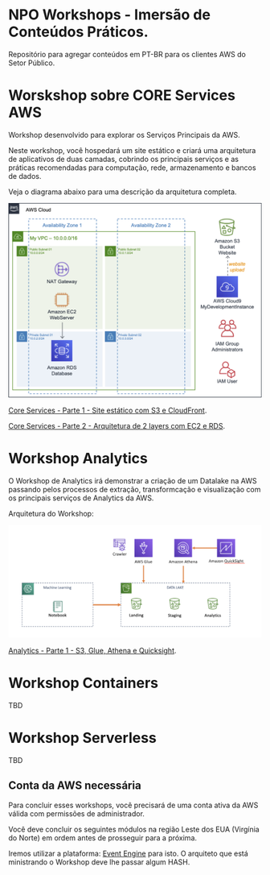 # NPO Workshops - Imersão de Conteúdos Práticos.

Repositório para agregar conteúdos em PT-BR para os clientes AWS do Setor Público.

# Worskshop sobre CORE Services AWS

Workshop desenvolvido para explorar os Serviços Principais da AWS.

Neste workshop, você hospedará um site estático e criará uma arquitetura de aplicativos de duas camadas, cobrindo os principais serviços e as práticas recomendadas para computação, rede, armazenamento e bancos de dados.

Veja o diagrama abaixo para uma descrição da arquitetura completa.

![diagram-architecture.png](core/diagram-architecture.png)


[Core Services - Parte 1 - Site estático com S3 e CloudFront](core/core-s3-cloudfront.MD).

[Core Services - Parte 2 - Arquitetura de 2 layers com EC2 e RDS](core/core-ec2-rds.MD).

# Workshop Analytics

O Workshop de Analytics irá demonstrar a criação de um Datalake na AWS passando pelos processos de extração, transformcação e visualização com os principais serviços de Analytics da AWS.

Arquitetura do Workshop:

![](analytics/images/arquitetura-analytics.png)


[Analytics - Parte 1 - S3, Glue, Athena e Quicksight](analytics/analytics.MD).

# Workshop Containers

TBD

# Workshop Serverless

TBD


## Conta da AWS necessária
Para concluir esses workshops, você precisará de uma conta ativa da AWS válida com permissões de administrador. 

Você deve concluir os seguintes módulos na região Leste dos EUA (Virgínia do Norte) em ordem antes de prosseguir para a próxima.

Iremos utilizar a plataforma: [Event Engine](https://dashboard.eventengine.run/login) para isto. O arquiteto que está ministrando o Workshop deve lhe passar algum HASH.

